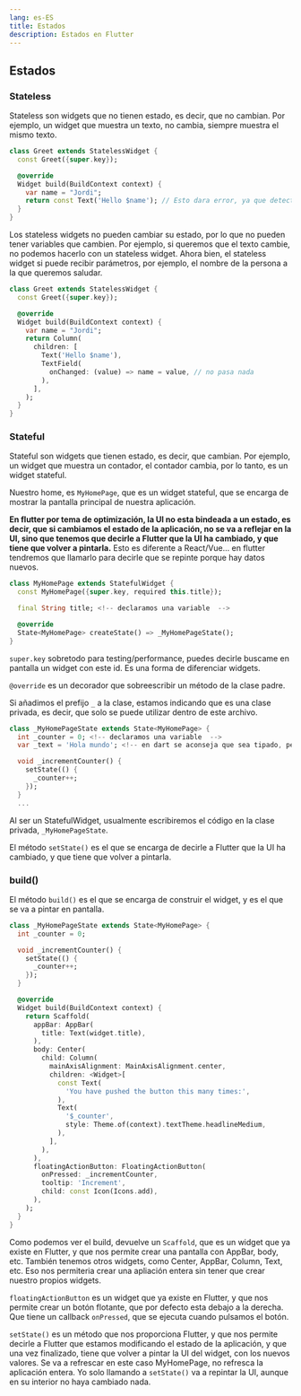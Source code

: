 ```yaml
---
lang: es-ES
title: Estados
description: Estados en Flutter
---
```


## Estados

### Stateless

Stateless son widgets que no tienen estado, es decir, que no cambian. Por ejemplo, un widget que muestra un texto, no cambia, siempre muestra el mismo texto.

```dart
class Greet extends StatelessWidget {
  const Greet({super.key});

  @override
  Widget build(BuildContext context) {
    var name = "Jordi";
    return const Text('Hello $name'); // Esto dara error, ya que detecta que hay una variable, y por lo tanto no es constante
  }
}
```

Los stateless widgets no pueden cambiar su estado, por lo que no pueden tener variables que cambien. Por ejemplo, si queremos que el texto cambie, no podemos hacerlo con un stateless widget.
Ahora bien, el stateless widget si puede recibir parámetros, por ejemplo, el nombre de la persona a la que queremos saludar.

```dart
class Greet extends StatelessWidget {
  const Greet({super.key});

  @override
  Widget build(BuildContext context) {
    var name = "Jordi";
    return Column(
      children: [
        Text('Hello $name'),
        TextField(
          onChanged: (value) => name = value, // no pasa nada
        ),
      ],
    );
  }
}
```

### Stateful

Stateful son widgets que tienen estado, es decir, que cambian. Por ejemplo, un widget que muestra un contador, el contador cambia, por lo tanto, es un widget stateful.

Nuestro home, es `MyHomePage`, que es un widget stateful, que se encarga de mostrar la pantalla principal de nuestra aplicación.

**En flutter por tema de optimización, la UI no esta bindeada a un estado, es decir, que si cambiamos el estado de la aplicación, no se va a reflejar en la UI, sino que tenemos que decirle a Flutter que la UI ha cambiado, y que tiene que volver a pintarla.** Esto es diferente a React/Vue... en flutter tendremos que llamarlo para decirle que se repinte porque hay datos nuevos.

```dart
class MyHomePage extends StatefulWidget {
  const MyHomePage({super.key, required this.title});

  final String title; <!-- declaramos una variable  -->

  @override
  State<MyHomePage> createState() => _MyHomePageState();
}
```

`super.key` sobretodo para testing/performance, puedes decirle buscame en pantalla un widget con este id. Es una forma de diferenciar widgets.

`@override` es un decorador que sobreescribir un método de la clase padre.

Si añadimos el prefijo `_` a la clase, estamos indicando que es una clase privada, es decir, que solo se puede utilizar dentro de este archivo.

```dart
class _MyHomePageState extends State<MyHomePage> {
  int _counter = 0; <!-- declaramos una variable  -->
  var _text = 'Hola mundo'; <!-- en dart se aconseja que sea tipado, pero tambien se puede utilizar var -->

  void _incrementCounter() {
    setState(() {
      _counter++;
    });
  }
  ...
```

Al ser un StatefulWidget, usualmente escribiremos el código en la clase privada, `_MyHomePageState`.

El método `setState()` es el que se encarga de decirle a Flutter que la UI ha cambiado, y que tiene que volver a pintarla.

### build()

El método `build()` es el que se encarga de construir el widget, y es el que se va a pintar en pantalla.

```dart
class _MyHomePageState extends State<MyHomePage> {
  int _counter = 0;

  void _incrementCounter() {
    setState(() {
      _counter++;
    });
  }

  @override
  Widget build(BuildContext context) {
    return Scaffold(
      appBar: AppBar(
        title: Text(widget.title),
      ),
      body: Center(
        child: Column(
          mainAxisAlignment: MainAxisAlignment.center,
          children: <Widget>[
            const Text(
              'You have pushed the button this many times:',
            ),
            Text(
              '$_counter',
              style: Theme.of(context).textTheme.headlineMedium,
            ),
          ],
        ),
      ),
      floatingActionButton: FloatingActionButton(
        onPressed: _incrementCounter,
        tooltip: 'Increment',
        child: const Icon(Icons.add),
      ),
    );
  }
}
```

Como podemos ver el build, devuelve un `Scaffold`, que es un widget que ya existe en Flutter, y que nos permite crear una pantalla con AppBar, body, etc.
También tenemos otros widgets, como Center, AppBar, Column, Text, etc. Eso nos permiteria crear una apliación entera sin tener que crear nuestro propios widgets.

`floatingActionButton` es un widget que ya existe en Flutter, y que nos permite crear un botón flotante, que por defecto esta debajo a la derecha. Que tiene un callback `onPressed`, que se ejecuta cuando pulsamos el botón.

`setState()` es un método que nos proporciona Flutter, y que nos permite decirle a Flutter que estamos modificando el estado de la aplicación, y que una vez finalizado, tiene que volver a pintar la UI del widget, con los nuevos valores. Se va a refrescar en este caso MyHomePage, no refresca la aplicación entera.
Yo solo llamando a `setState()` va a repintar la UI, aunque en su interior no haya cambiado nada.
